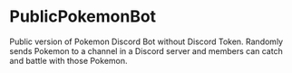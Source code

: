 # PublicPokemonBot
Public version of Pokemon Discord Bot without Discord Token. Randomly sends Pokemon to a channel in a Discord server and members can catch and battle with those Pokemon.

